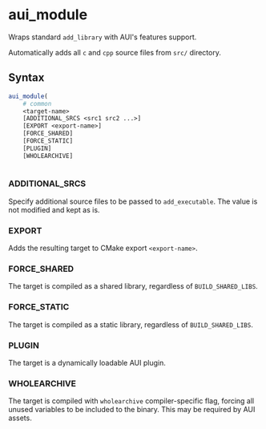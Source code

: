 # aui_module

Wraps standard `add_library` with AUI's features support.

Automatically adds all `c` and `cpp` source files from `src/` directory.

## Syntax

```cmake
aui_module(
    # common
    <target-name>
    [ADDITIONAL_SRCS <src1 src2 ...>]
    [EXPORT <export-name>]
    [FORCE_SHARED]
    [FORCE_STATIC]
    [PLUGIN]
    [WHOLEARCHIVE]
 
```

### ADDITIONAL_SRCS

Specify additional source files to be passed to `add_executable`. The value is not modified and kept as is.


### EXPORT

Adds the resulting target to CMake export `<export-name>`.


### FORCE_SHARED

The target is compiled as a shared library, regardless of `BUILD_SHARED_LIBS`.


### FORCE_STATIC

The target is compiled as a static library, regardless of `BUILD_SHARED_LIBS`.


### PLUGIN

The target is a dynamically loadable AUI plugin.


### WHOLEARCHIVE

The target is compiled with `wholearchive` compiler-specific flag, forcing all unused variables to be included to the 
binary. This may be required by AUI assets.